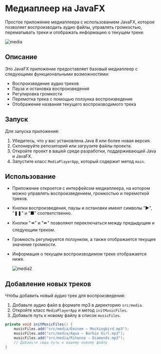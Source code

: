 # Медиаплеер на JavaFX

Простое приложение медиаплеера с использованием JavaFX, которое позволяет воспроизводить аудио файлы, управлять громкостью, перематывать треки и отображать информацию о текущем треке.

![media](https://github.com/IvanAnokhin/MediaPlayerApp/assets/119599047/8bfe813d-c6a7-4739-827a-81118b864c42)


## Описание

Это JavaFX приложение предоставляет базовый медиаплеер с следующими функциональными возможностями:

- Воспроизведение аудио треков
- Пауза и остановка воспроизведения
- Регулировка громкости
- Перемотка трека с помощью ползунка воспроизведения
- Отображение названия текущего воспроизводимого трека

## Запуск

Для запуска приложения:

1. Убедитесь, что у вас установлена Java 8 или более новая версия.
2. Склонируйте репозиторий или загрузите файлы проекта.
3. Откройте проект в вашей среде разработки, поддерживающей Java и JavaFX.
4. Запустите класс `MediaPlayerApp`, который содержит метод `main`.

## Использование

- Приложение откроется с интерфейсом медиаплеера, на котором можно управлять воспроизведением, громкостью и перемоткой треков.
- Кнопки воспроизведения, паузы и остановки имеют символы "▶", "❚❚" и "■" соответственно.
- Кнопки "⏪" и "⏩" позволяют переключаться между предыдущим и следующим треком.
- Громкость регулируется ползунком, а также отображается текущее значение громкости.
- Информация о текущем воспроизводимом треке отображается ниже.

  ![media2](https://github.com/IvanAnokhin/MediaPlayerApp/assets/119599047/0aeb6ff2-6daa-4e78-a188-555307aaa332)


## Добавление новых треков

Чтобы добавить новый аудио трек для воспроизведения:

1. Добавьте аудио файл в формате mp3 в директорию `src/media`.
2. Откройте класс `MediaPlayerApp` и метод `initMusicFiles`.
3. Добавьте путь к новому файлу в список `musicFiles`.

```java
private void initMusicFiles() {
    musicFiles.add("src/media/Eminem – Mockingbird.mp3");
    musicFiles.add("src/media/Aqua – Barbie Girl.mp3");
    musicFiles.add("src/media/Rihanna – Diamonds.mp3");
    // Добавьте сюда путь к вашему новому файлу
}

